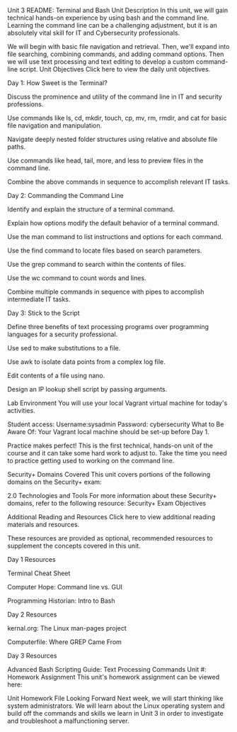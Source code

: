 Unit 3 README: Terminal and Bash
Unit Description
In this unit, we will gain technical hands-on experience by using bash and the command line. Learning the command line can be a challenging adjustment, but it is an absolutely vital skill for IT and Cybersecurity professionals.

We will begin with basic file navigation and retrieval. Then, we'll expand into file searching, combining commands, and adding command options. Then we will use text processing and text editing to develop a custom command-line script.
Unit Objectives
Click here to view the daily unit objectives.

Day 1: How Sweet is the Terminal?

Discuss the prominence and utility of the command line in IT and security professions.

Use commands like ls, cd, mkdir, touch, cp, mv, rm, rmdir, and cat for basic file navigation and manipulation.

Navigate deeply nested folder structures using relative and absolute file paths.

Use commands like head, tail, more, and less to preview files in the command line.

Combine the above commands in sequence to accomplish relevant IT tasks.

Day 2: Commanding the Command Line

Identify and explain the structure of a terminal command.

Explain how options modify the default behavior of a terminal command.

Use the man command to list instructions and options for each command.

Use the find command to locate files based on search parameters.

Use the grep command to search within the contents of files.

Use the wc command to count words and lines.

Combine multiple commands in sequence with pipes to accomplish intermediate IT tasks.

Day 3: Stick to the Script

Define three benefits of text processing programs over programming languages for a security professional.

Use sed to make substitutions to a file.

Use awk to isolate data points from a complex log file.

Edit contents of a file using nano.

Design an IP lookup shell script by passing arguments.

Lab Environment
You will use your local Vagrant virtual machine for today's activities.

Student access:
Username:sysadmin
Password: cybersecurity
What to Be Aware Of:
Your Vagrant local machine should be set-up before Day 1.

Practice makes perfect! This is the first technical, hands-on unit of the course and it can take some hard work to adjust to. Take the time you need to practice getting used to working on the command line.

Security+ Domains Covered
This unit covers portions of the following domains on the Security+ exam:

2.0 Technologies and Tools
For more information about these Security+ domains, refer to the following resource: Security+ Exam Objectives

Additional Reading and Resources
Click here to view additional reading materials and resources.

These resources are provided as optional, recommended resources to supplement the concepts covered in this unit.

Day 1 Resources

Terminal Cheat Sheet

Computer Hope: Command line vs. GUI

Programming Historian: Intro to Bash

Day 2 Resources

kernal.org: The Linux man-pages project

Computerfile: Where GREP Came From

Day 3 Resources

Advanced Bash Scripting Guide: Text Processing Commands
Unit #: Homework Assignment
This unit's homework assignment can be viewed here:

Unit Homework File
Looking Forward
Next week, we will start thinking like system administrators. We will learn about the Linux operating system and build off the commands and skills we learn in Unit 3 in order to investigate and troubleshoot a malfunctioning server.

